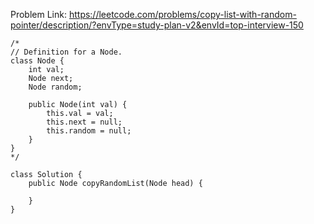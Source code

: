 Problem Link: https://leetcode.com/problems/copy-list-with-random-pointer/description/?envType=study-plan-v2&envId=top-interview-150

```
/*
// Definition for a Node.
class Node {
    int val;
    Node next;
    Node random;

    public Node(int val) {
        this.val = val;
        this.next = null;
        this.random = null;
    }
}
*/

class Solution {
    public Node copyRandomList(Node head) {
        
    }
}
```
